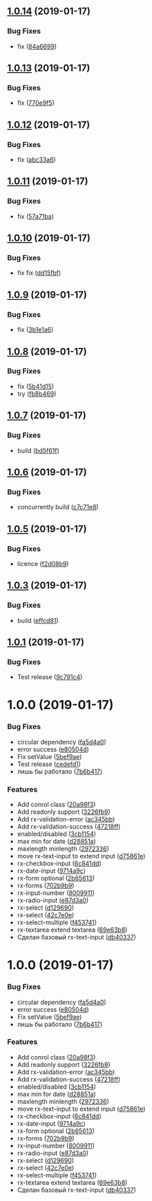 ## [1.0.14](https://github.com/0x6368656174/rx-forms/compare/v1.0.13...v1.0.14) (2019-01-17)


### Bug Fixes

* fix ([84a6699](https://github.com/0x6368656174/rx-forms/commit/84a6699))

## [1.0.13](https://github.com/0x6368656174/rx-forms/compare/v1.0.12...v1.0.13) (2019-01-17)


### Bug Fixes

* fix ([770e9f5](https://github.com/0x6368656174/rx-forms/commit/770e9f5))

## [1.0.12](https://github.com/0x6368656174/rx-forms/compare/v1.0.11...v1.0.12) (2019-01-17)


### Bug Fixes

* fix ([abc33a6](https://github.com/0x6368656174/rx-forms/commit/abc33a6))

## [1.0.11](https://github.com/0x6368656174/rx-forms/compare/v1.0.10...v1.0.11) (2019-01-17)


### Bug Fixes

* fix ([57a71ba](https://github.com/0x6368656174/rx-forms/commit/57a71ba))

## [1.0.10](https://github.com/0x6368656174/rx-forms/compare/v1.0.9...v1.0.10) (2019-01-17)


### Bug Fixes

* fix fix ([dd15fbf](https://github.com/0x6368656174/rx-forms/commit/dd15fbf))

## [1.0.9](https://github.com/0x6368656174/rx-forms/compare/v1.0.8...v1.0.9) (2019-01-17)


### Bug Fixes

* fix ([3b1e1a6](https://github.com/0x6368656174/rx-forms/commit/3b1e1a6))

## [1.0.8](https://github.com/0x6368656174/rx-forms/compare/v1.0.7...v1.0.8) (2019-01-17)


### Bug Fixes

* fix ([5b41d15](https://github.com/0x6368656174/rx-forms/commit/5b41d15))
* try ([fb8b469](https://github.com/0x6368656174/rx-forms/commit/fb8b469))

## [1.0.7](https://github.com/0x6368656174/rx-forms/compare/v1.0.6...v1.0.7) (2019-01-17)


### Bug Fixes

* build ([bd5f61f](https://github.com/0x6368656174/rx-forms/commit/bd5f61f))

## [1.0.6](https://github.com/0x6368656174/rx-forms/compare/v1.0.5...v1.0.6) (2019-01-17)


### Bug Fixes

* concurrently build ([c7c71e8](https://github.com/0x6368656174/rx-forms/commit/c7c71e8))

## [1.0.5](https://github.com/0x6368656174/rx-forms/compare/v1.0.4...v1.0.5) (2019-01-17)


### Bug Fixes

* licence ([f2d08b9](https://github.com/0x6368656174/rx-forms/commit/f2d08b9))

## [1.0.3](https://github.com/0x6368656174/rx-forms/compare/v1.0.2...v1.0.3) (2019-01-17)


### Bug Fixes

* build ([effcd81](https://github.com/0x6368656174/rx-forms/commit/effcd81))

## [1.0.1](https://github.com/0x6368656174/rx-forms/compare/v1.0.0...v1.0.1) (2019-01-17)


### Bug Fixes

* Test release ([9c791c4](https://github.com/0x6368656174/rx-forms/commit/9c791c4))

# 1.0.0 (2019-01-17)


### Bug Fixes

* circular dependency ([fa5d4a0](https://github.com/0x6368656174/rx-forms/commit/fa5d4a0))
* error success ([e80504d](https://github.com/0x6368656174/rx-forms/commit/e80504d))
* Fix setValue ([5bef9ae](https://github.com/0x6368656174/rx-forms/commit/5bef9ae))
* Test release ([cedefd1](https://github.com/0x6368656174/rx-forms/commit/cedefd1))
* лишь бы работало ([7b6b417](https://github.com/0x6368656174/rx-forms/commit/7b6b417))


### Features

* Add conrol class ([20a98f3](https://github.com/0x6368656174/rx-forms/commit/20a98f3))
* Add readonly support ([3226fb9](https://github.com/0x6368656174/rx-forms/commit/3226fb9))
* Add rx-validation-error ([ac345bb](https://github.com/0x6368656174/rx-forms/commit/ac345bb))
* Add rx-validation-success ([47218ff](https://github.com/0x6368656174/rx-forms/commit/47218ff))
* enabled/disabled ([3cb1154](https://github.com/0x6368656174/rx-forms/commit/3cb1154))
* max min for date ([d28851a](https://github.com/0x6368656174/rx-forms/commit/d28851a))
* maxlength minlength ([2972336](https://github.com/0x6368656174/rx-forms/commit/2972336))
* move rx-text-input to extend input ([d75861e](https://github.com/0x6368656174/rx-forms/commit/d75861e))
* rx-checkbox-input ([6c841dd](https://github.com/0x6368656174/rx-forms/commit/6c841dd))
* rx-date-input ([9714a9c](https://github.com/0x6368656174/rx-forms/commit/9714a9c))
* rx-form optional ([2b65613](https://github.com/0x6368656174/rx-forms/commit/2b65613))
* rx-forms ([702b9b9](https://github.com/0x6368656174/rx-forms/commit/702b9b9))
* rx-input-number ([8009911](https://github.com/0x6368656174/rx-forms/commit/8009911))
* rx-radio-input ([e87d3a0](https://github.com/0x6368656174/rx-forms/commit/e87d3a0))
* rx-select ([d129690](https://github.com/0x6368656174/rx-forms/commit/d129690))
* rx-select ([42c7e0e](https://github.com/0x6368656174/rx-forms/commit/42c7e0e))
* rx-select-multiple ([f453741](https://github.com/0x6368656174/rx-forms/commit/f453741))
* rx-textarea extend textarea ([69e63b8](https://github.com/0x6368656174/rx-forms/commit/69e63b8))
* Сделан базовый rx-text-input ([db40337](https://github.com/0x6368656174/rx-forms/commit/db40337))

# 1.0.0 (2019-01-17)


### Bug Fixes

* circular dependency ([fa5d4a0](https://github.com/0x6368656174/rx-forms/commit/fa5d4a0))
* error success ([e80504d](https://github.com/0x6368656174/rx-forms/commit/e80504d))
* Fix setValue ([5bef9ae](https://github.com/0x6368656174/rx-forms/commit/5bef9ae))
* лишь бы работало ([7b6b417](https://github.com/0x6368656174/rx-forms/commit/7b6b417))


### Features

* Add conrol class ([20a98f3](https://github.com/0x6368656174/rx-forms/commit/20a98f3))
* Add readonly support ([3226fb9](https://github.com/0x6368656174/rx-forms/commit/3226fb9))
* Add rx-validation-error ([ac345bb](https://github.com/0x6368656174/rx-forms/commit/ac345bb))
* Add rx-validation-success ([47218ff](https://github.com/0x6368656174/rx-forms/commit/47218ff))
* enabled/disabled ([3cb1154](https://github.com/0x6368656174/rx-forms/commit/3cb1154))
* max min for date ([d28851a](https://github.com/0x6368656174/rx-forms/commit/d28851a))
* maxlength minlength ([2972336](https://github.com/0x6368656174/rx-forms/commit/2972336))
* move rx-text-input to extend input ([d75861e](https://github.com/0x6368656174/rx-forms/commit/d75861e))
* rx-checkbox-input ([6c841dd](https://github.com/0x6368656174/rx-forms/commit/6c841dd))
* rx-date-input ([9714a9c](https://github.com/0x6368656174/rx-forms/commit/9714a9c))
* rx-form optional ([2b65613](https://github.com/0x6368656174/rx-forms/commit/2b65613))
* rx-forms ([702b9b9](https://github.com/0x6368656174/rx-forms/commit/702b9b9))
* rx-input-number ([8009911](https://github.com/0x6368656174/rx-forms/commit/8009911))
* rx-radio-input ([e87d3a0](https://github.com/0x6368656174/rx-forms/commit/e87d3a0))
* rx-select ([d129690](https://github.com/0x6368656174/rx-forms/commit/d129690))
* rx-select ([42c7e0e](https://github.com/0x6368656174/rx-forms/commit/42c7e0e))
* rx-select-multiple ([f453741](https://github.com/0x6368656174/rx-forms/commit/f453741))
* rx-textarea extend textarea ([69e63b8](https://github.com/0x6368656174/rx-forms/commit/69e63b8))
* Сделан базовый rx-text-input ([db40337](https://github.com/0x6368656174/rx-forms/commit/db40337))
